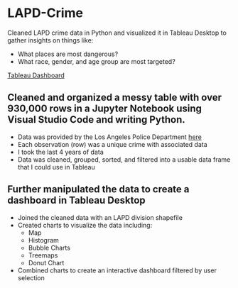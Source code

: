 # LAPD-Crime
Cleaned LAPD crime data in Python and visualized it in Tableau Desktop to gather insights on things like:<br>
- What places are most dangerous?
- What race, gender, and age group are most targeted?

[Tableau Dashboard](https://public.tableau.com/views/LAPDData_17130683790150/Dashboard1?:language=en-US&:sid=&:display_count=n&:origin=viz_share_link)

## Cleaned and organized a messy table with over 930,000 rows in a Jupyter Notebook using Visual Studio Code and writing Python.
  - Data was provided by the Los Angeles Police Department [here](https://data.lacity.org/Public-Safety/Crime-Data-from-2020-to-Present/2nrs-mtv8/about_data) 
  - Each observation (row) was a unique crime with associated data
  - I took the last 4 years of data
  - Data was cleaned, grouped, sorted, and filtered into a usable data frame that I could use in Tableau

## Further manipulated the data to create a dashboard in Tableau Desktop
  - Joined the cleaned data with an LAPD division shapefile
  - Created charts to visualize the data including:
    - Map
    - Histogram
    - Bubble Charts
    - Treemaps
    - Donut Chart
  - Combined charts to create an interactive dashboard filtered by user selection
